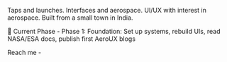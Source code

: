 Taps and launches. Interfaces and aerospace.
UI/UX with interest in aerospace.
Built from a small town in India.

🧪 Current Phase - 
Phase 1: Foundation: Set up systems, rebuild UIs, read NASA/ESA docs, publish first AeroUX blogs

Reach me - 
